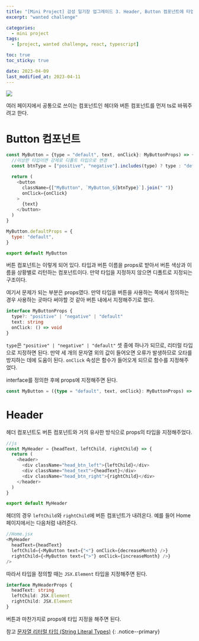 ```yaml
---
title: "[Mini Project] 감성 일기장 업그레이드 3. Header, Button 컴포넌트에 타입스크립트 적용하기"
excerpt: "wanted challenge"

categories:
  - mini project
tags:
  - [project, wanted challenge, react, typescript]

toc: true
toc_sticky: true

date: 2023-04-09
last_modified_at: 2023-04-11
---
```


<img src="https://blog.kakaocdn.net/dn/dYlhpD/btr92s0glXD/7IHzdhiot6la2QFHZhK97K/img.png" data-origin-width="1260" data-origin-height="891" data-filename="제목을-입력해주세요_-003 (1).png" data-mce-src="https://blog.kakaocdn.net/dn/dYlhpD/btr92s0glXD/7IHzdhiot6la2QFHZhK97K/img.png" data-is-animation="false" data-mce-selected="1">

여러 페이지에서 공통으로 쓰이는 컴포넌트인 헤더와 버튼 컴포넌트를 먼저 ts로 바꿔주려고 한다.

# Button 컴포넌트

```javascript
const MyButton = {type = "default", text, onClick}: MyButtonProps) => {
  //이상한 타입이면 강제로 디폴트 타입으로 변경
  const btnType = ["positive", "negative"].includes(type) ? type : "default"

  return (
    <button
      className={["MyButton", `MyButton_${btnType}`].join(" ")}
      onClick={onClick}
    >
      {text}
    </button>
  )
}

MyButton.defaultProps = {
  type: "default",
}

export default MyButton
```

버튼 컴포넌트는 이렇게 되어 있다. 타입과 버튼 이름을 props로 받아서 버튼 색상과 이름을 상황별로 리턴하는 컴포넌트이다. 만약 타입을 지정하지 않으면 디폴트로 지정되는 구조이다.

여기서 문제가 되는 부분은 props였다. 만약 타입을 버튼을 사용하는 쪽에서 정의하는 경우 사용하는 곳마다 써야할 것 같아 버튼 내에서 지정해주기로 했다.

```typescript
interface MyButtonProps {
  type?: "positive" | "negative" | "default"
  text: string
  onClick: () => void
}
```

`type`은 `"positive" | "negative" | "default"` 셋 중에 하나가 되므로, 리터럴 타입으로 지정하면 된다. 만약 세 개의 문자열 외의 값이 들어오면 오류가 발생하므로 오타를 방지하는 데에 도움이 된다.
`onClick` 속성은 함수가 들어오게 되므로 함수를 지정해주었다.

interface를 정의한 후에 props에 지정해주면 된다.

```typescript
const MyButton = ({type = "default", text, onClick}: MyButtonProps) => {}
```

# Header

헤더 컴포넌트도 버튼 컴포넌트와 거의 유사한 방식으로 props의 타입을 지정해주었다.

```javascript
//js
const MyHeader = {headText, leftChild, rightChild} => {
  return (
    <header>
      <div className="head_btn_left">{leftChild}</div>
      <div className="head_text">{headText}</div>
      <div className="head_btn_right">{rightChild}</div>
    </header>
  )
}

export default MyHeader
```

헤더의 경우 `leftChild`와 `rightChild`에 버튼 컴포넌트가 내려온다. 예를 들어 Home 페이지에서는 다음처럼 내려준다.

```typescript
//Home.jsx
<MyHeader
  headText={headText}
  leftChild={<MyButton text={"<"} onClick={decreaseMonth} />}
  rightChild={<MyButton text={">"} onClick={increaseMonth} />}
/>
```

따라서 타입을 정의할 때는 `JSX.Element` 타입을 지정해주면 된다.

```typescript
interface MyHeaderProps {
  headText: string
  leftChild: JSX.Element
  rightChild: JSX.Element
}
```

버튼과 마찬가지로 props에 타입 지정을 해주면 된다.

참고
[문자열 리터럴 타입 (String Literal Types)](https://typescript-kr.github.io/pages/literal-types.html)
{: .notice--primary}

